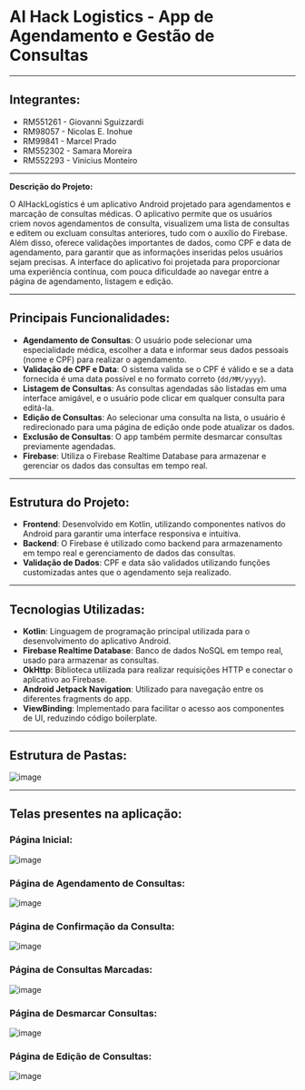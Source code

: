 # AI Hack Logistics - App de Agendamento e Gestão de Consultas

---

## Integrantes:

- RM551261 - Giovanni Sguizzardi
- RM98057 - Nicolas E. Inohue
- RM99841 - Marcel Prado
- RM552302 - Samara Moreira 
- RM552293 - Vinicius Monteiro

---

**Descrição do Projeto:**

O AIHackLogistics é um aplicativo Android projetado para agendamentos e marcação de consultas médicas. O aplicativo permite que os usuários criem novos agendamentos de consulta, visualizem uma lista de consultas e editem ou excluam consultas anteriores, tudo com o auxílio do Firebase.
Além disso, oferece validações importantes de dados, como CPF e data de agendamento, para garantir que as informações inseridas pelos usuários sejam precisas. A interface do aplicativo foi projetada para proporcionar uma experiência contínua, com pouca dificuldade ao navegar entre a página de agendamento, listagem e edição.

---

## Principais Funcionalidades:

- **Agendamento de Consultas**: O usuário pode selecionar uma especialidade médica, escolher a data e informar seus dados pessoais (nome e CPF) para realizar o agendamento.
- **Validação de CPF e Data**: O sistema valida se o CPF é válido e se a data fornecida é uma data possível e no formato correto (`dd/MM/yyyy`).
- **Listagem de Consultas**: As consultas agendadas são listadas em uma interface amigável, e o usuário pode clicar em qualquer consulta para editá-la.
- **Edição de Consultas**: Ao selecionar uma consulta na lista, o usuário é redirecionado para uma página de edição onde pode atualizar os dados.
- **Exclusão de Consultas**: O app também permite desmarcar consultas previamente agendadas.
- **Firebase**: Utiliza o Firebase Realtime Database para armazenar e gerenciar os dados das consultas em tempo real.

---

## Estrutura do Projeto:

- **Frontend**: Desenvolvido em Kotlin, utilizando componentes nativos do Android para garantir uma interface responsiva e intuitiva.
- **Backend**: O Firebase é utilizado como backend para armazenamento em tempo real e gerenciamento de dados das consultas.
- **Validação de Dados**: CPF e data são validados utilizando funções customizadas antes que o agendamento seja realizado.

---

## Tecnologias Utilizadas:

- **Kotlin**: Linguagem de programação principal utilizada para o desenvolvimento do aplicativo Android.
- **Firebase Realtime Database**: Banco de dados NoSQL em tempo real, usado para armazenar as consultas.
- **OkHttp**: Biblioteca utilizada para realizar requisições HTTP e conectar o aplicativo ao Firebase.
- **Android Jetpack Navigation**: Utilizado para navegação entre os diferentes fragments do app.
- **ViewBinding**: Implementado para facilitar o acesso aos componentes de UI, reduzindo código boilerplate.

---

## Estrutura de Pastas:

![image](https://github.com/user-attachments/assets/6a6ebdf8-6e77-465b-9758-840e9c3c02bb)

---

## Telas presentes na aplicação:

### Página Inicial:
![image](https://github.com/user-attachments/assets/c87af1b1-b155-4654-bc04-707b51a00829)

### Página de Agendamento de Consultas:
![image](https://github.com/user-attachments/assets/b4c74a07-6be8-428e-943d-b43ad50b61c4)

### Página de Confirmação da Consulta:
![image](https://github.com/user-attachments/assets/e1c77a0e-2961-434b-a6af-187022331d41)

### Página de Consultas Marcadas:
![image](https://github.com/user-attachments/assets/355fa04b-0675-4909-9bf6-d95ae0b4a50e)

### Página de Desmarcar Consultas:
![image](https://github.com/user-attachments/assets/bfa1ed95-21b6-48ef-a0e3-65331b81d602)

### Página de Edição de Consultas:
![image](https://github.com/user-attachments/assets/f34e9326-cca1-40bf-8e28-3c3de717869e)
